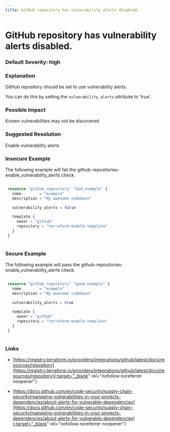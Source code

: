 ```yaml
---
title: GitHub repository has vulnerability alerts disabled.
---
```


# GitHub repository has vulnerability alerts disabled.

### Default Severity: <span class="severity high">high</span>

### Explanation

GitHub repository should be set to use vulnerability alerts.

You can do this by setting the <code>vulnerability_alerts</code> attribute to 'true'.

### Possible Impact
Known vulnerabilities may not be discovered

### Suggested Resolution
Enable vulnerability alerts


### Insecure Example

The following example will fail the github-repositories-enable_vulnerability_alerts check.
```terraform

 resource "github_repository" "bad_example" {
   name        = "example"
   description = "My awesome codebase"

   vulnerability_alerts = false

   template {
     owner = "github"
     repository = "terraform-module-template"
   }
 }
 
```



### Secure Example

The following example will pass the github-repositories-enable_vulnerability_alerts check.
```terraform

 resource "github_repository" "good_example" {
   name        = "example"
   description = "My awesome codebase"

   vulnerability_alerts = true

   template {
     owner = "github"
     repository = "terraform-module-template"
   }
 }
 
```



### Links


- [https://registry.terraform.io/providers/integrations/github/latest/docs/resources/repository](https://registry.terraform.io/providers/integrations/github/latest/docs/resources/repository){:target="_blank" rel="nofollow noreferrer noopener"}

- [https://docs.github.com/en/code-security/supply-chain-security/managing-vulnerabilities-in-your-projects-dependencies/about-alerts-for-vulnerable-dependencies](https://docs.github.com/en/code-security/supply-chain-security/managing-vulnerabilities-in-your-projects-dependencies/about-alerts-for-vulnerable-dependencies){:target="_blank" rel="nofollow noreferrer noopener"}



